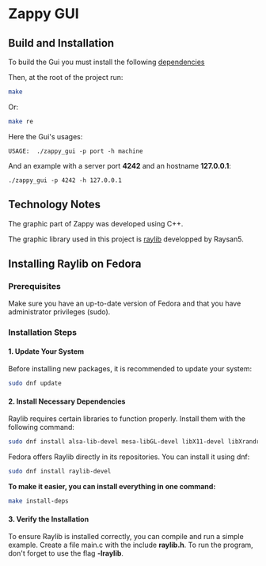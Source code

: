 # Zappy GUI

## **Build and Installation**

To build the Gui you must install the following [dependencies](#installing-raylib-on-fedora)

Then, at the root of the project run:

```bash
make
```

Or:

```bash
make re
```

Here the Gui's usages:

```
USAGE:	./zappy_gui -p port -h machine
```

And an example with a server port **4242** and an hostname **127.0.0.1**:

```
./zappy_gui -p 4242 -h 127.0.0.1
```

## **Technology Notes**

The graphic part of Zappy was developed using C++.

The graphic library used in this project is [raylib](https://www.raylib.com/index.html) developped by Raysan5.

## Installing Raylib on Fedora

### Prerequisites

Make sure you have an up-to-date version of Fedora and that you have administrator privileges (sudo).

### Installation Steps

#### 1. Update Your System

Before installing new packages, it is recommended to update your system:

```bash
sudo dnf update
```
#### 2. Install Necessary Dependencies

Raylib requires certain libraries to function properly. Install them with the following command:

```bash
sudo dnf install alsa-lib-devel mesa-libGL-devel libX11-devel libXrandr-devel libXi-devel libXcursor-devel libXinerama-devel libatomic
```

Fedora offers Raylib directly in its repositories. You can install it using dnf:

```bash
sudo dnf install raylib-devel
```


**To make it easier, you can install everything in one command:**

```bash
make install-deps
```
#### 3. Verify the Installation
To ensure Raylib is installed correctly, you can compile and run a simple example. Create a file main.c with the include **raylib.h**.
To run the program, don't forget to use the flag **-lraylib**.
